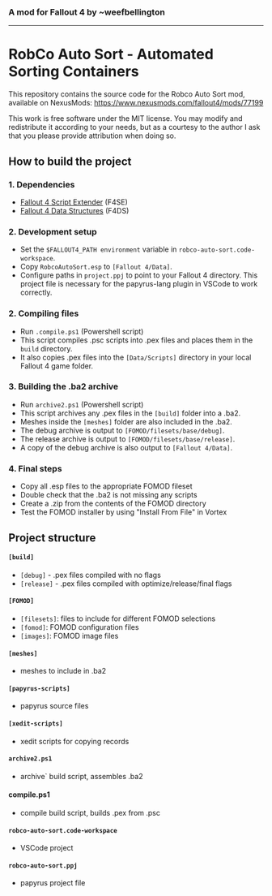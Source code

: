 ### A mod for Fallout 4 by ~weefbellington
---
# RobCo Auto Sort - Automated Sorting Containers

This repository contains the source code for the Robco Auto Sort mod, available on NexusMods: https://www.nexusmods.com/fallout4/mods/77199

This work is free software under the MIT license. You may modify and redistribute it according to your needs, but as a courtesy to the author I ask that you please provide attribution when doing so.

## How to build the project
### 1. Dependencies
- [Fallout 4 Script Extender](https://www.nexusmods.com/fallout4/mods/42147) (F4SE)
- [Fallout 4 Data Structures](https://www.nexusmods.com/fallout4/mods/53089?tab=files&file_id=245583&nmm=1) (F4DS)
### 2. Development setup
- Set the `$FALLOUT4_PATH environment` variable in `robco-auto-sort.code-workspace`.
- Copy `RobcoAutoSort.esp` to `[Fallout 4/Data]`.
- Configure paths in `project.ppj` to point to your Fallout 4 directory. This project file is necessary for the papyrus-lang plugin in VSCode to work correctly.
### 2. Compiling files
- Run `.compile.ps1` (Powershell script)
- This script compiles .psc scripts into .pex files and places them in the `build` directory.
- It also copies .pex files into the `[Data/Scripts]` directory in your local Fallout 4 game folder.
### 3. Building the .ba2 archive
- Run `archive2.ps1` (Powershell script)
- This script archives any .pex files in the `[build]` folder into a .ba2.
- Meshes inside the `[meshes]` folder are also included in the .ba2.
- The debug archive is output to `[FOMOD/filesets/base/debug]`.
- The release archive is output to `[FOMOD/filesets/base/release]`.
- A copy of the debug archive is also output to `[Fallout 4/Data]`.
### 4. Final steps
- Copy all .esp files to the appropriate FOMOD fileset
- Double check that the .ba2 is not missing any scripts
- Create a .zip from the contents of the FOMOD directory
- Test the FOMOD installer by using "Install From File" in Vortex
## Project structure
#### `[build]`
- `[debug]` - .pex files compiled with no flags
- `[release]` - .pex files compiled with optimize/release/final flags
#### `[FOMOD]`
- `[filesets]`: files to include for different FOMOD selections
- `[fomod]`: FOMOD configuration files
- `[images]`: FOMOD image files
#### `[meshes]`
- meshes to include in .ba2
#### `[papyrus-scripts]`
- papyrus source files
#### `[xedit-scripts]`
- xedit scripts for copying records
#### `archive2.ps1`
- archive` build script, assembles .ba2
#### compile.ps1
- compile build script, builds .pex from .psc
#### `robco-auto-sort.code-workspace`
- VSCode project
#### `robco-auto-sort.ppj`
- papyrus project file
